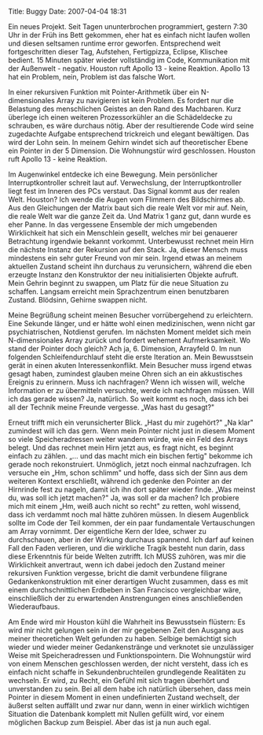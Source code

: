 Title: Buggy
Date: 2007-04-04 18:31

Ein neues Projekt. Seit Tagen ununterbrochen programmiert, gestern 7:30 Uhr in
der Früh ins Bett gekommen, eher hat es einfach nicht laufen wollen und diesen
seltsamen runtime error geworfen. Entsprechend weit fortgeschritten dieser Tag,
Aufstehen, Fertigpizza, Eclipse, Klischee bedient. 15 Minuten später wieder
vollständig im Code, Kommunikation mit der Außenwelt - negativ. Houston ruft
Apollo 13 - keine Reaktion. Apollo 13 hat ein Problem, nein, Problem ist das
falsche Wort.

In einer rekursiven Funktion mit Pointer-Arithmetik über ein N-dimensionales
Array zu navigieren ist kein Problem. Es fordert nur die Belastung des
menschlichen Geistes an den Rand des Machbaren. Kurz überlege ich einen
weiteren Prozessorkühler an die Schädeldecke zu schrauben, es wäre durchaus
nötig. Aber der resultierende Code wird seine zugedachte Aufgabe entsprechend
trickreich und elegant bewältigen. Das wird der Lohn sein. In meinem Gehirn
windet sich auf theoretischer Ebene ein Pointer in der 5 Dimension. Die
Wohnungstür wird geschlossen. Houston ruft Apollo 13 - keine Reaktion.

Im Augenwinkel entdecke ich eine Bewegung. Mein persönlicher
Interruptkontroller schreit laut auf. Verwechslung, der Interruptkontroller
liegt fest im Inneren des PCs verstaut. Das Signal kommt aus der realen Welt.
Houston?
Ich wende die Augen vom Flimmern des Bildschirmes ab. Aus den Gleichungen der
Matrix baut sich die reale Welt vor mir auf. Nein, die reale Welt war die ganze
Zeit da. Und Matrix 1 ganz gut, dann wurde es eher Panne. In das vergessene
Ensemble der mich umgebenden Wirklichkeit hat sich ein Menschlein gesellt,
welches mir bei genauerer Betrachtung irgendwie bekannt vorkommt. Unterbewusst
rechnet mein Hirn die nächste Instanz der Rekursion auf den Stack. Ja, dieser
Mensch muss mindestens ein sehr guter Freund von mir sein. Irgend etwas an
meinem aktuellen Zustand scheint ihn durchaus zu verunsichern, während die eben
erzeugte Instanz den Konstruktor der neu initialisierten Objekte aufruft. Mein
Gehrin beginnt zu swappen, um Platz für die neue Situation zu schaffen. Langsam
erreicht mein Sprachzentrum einen benutzbaren Zustand. Blödsinn, Gehirne
swappen nicht.

Meine Begrüßung scheint meinen Besucher vorrübergehend zu erleichtern. Eine
Sekunde länger, und er hätte wohl einen medizinischen, wenn nicht gar
psychiatrischen, Notdienst gerufen. Im nächsten Moment meldet sich mein
N-dimensionales Array zurück und fordert wehement Aufmerksamkeit. Wo stand der
Pointer doch gleich? Ach ja, 6. Dimension, Arrayfeld 0. Im nun folgenden
Schleifendurchlauf steht die erste Iteration an. Mein Bewusstsein gerät in
einen akuten Interessenkonflikt. Mein Besucher muss irgend etwas gesagt haben,
zumindest glauben meine Ohren sich an ein akkustisches Ereignis zu erinnern.
Muss ich nachfragen? Wenn ich wissen will, welche Information er zu übermitteln
versuchte, werde ich nachfragen müssen. Will ich das gerade wissen? Ja,
natürlich. So weit kommt es noch, dass ich bei all der Technik meine Freunde
vergesse. „Was hast du gesagt?"

Erneut trifft mich ein verunsicherter Blick. „Hast du mir zugehört?" „Na klar"
zumindest will ich das gern. Wenn mein Pointer nicht just in diesem Moment so
viele Speicheradressen weiter wandern würde, wie ein Feld des Arrays belegt.
Und das rechnet mein Hirn jetzt aus, es fragt nicht, es beginnt einfach zu
zählen. „... und das macht mich ein bischen fertig" bekomme ich gerade noch
rekonstruiert. Unmöglich, jetzt noch einmal nachzufragen. Ich versuche ein „Hm,
schon schlimm" und hoffe, dass sich der Sinn aus dem weiteren Kontext
erschließt, während ich gedenke den Pointer an der Hirnrinde fest zu nageln,
damit ich ihn dort später wieder finde. „Was meinst du, was soll ich jetzt
machen?" Ja, was soll er da machen? Ich probiere mich mit einem „Hm, weiß auch
nicht so recht" zu retten, wohl wissend, dass ich verdammt noch mal hätte
zuhören müssen. In diesem Augenblick sollte im Code der Teil kommen, der ein
paar fundamentale Vertauschungen am Array vornimmt. Der eigentliche Kern der
Idee, schwer zu durchschauen, aber in der Wirkung durchaus spannend. Ich darf
auf keinen Fall den Faden verlieren, und die wirkliche Tragik besteht nun
darin, dass diese Erkenntnis für beide Welten zutrifft. Ich MUSS zuhören, was
mir die Wirklichkeit anvertraut, wenn ich dabei jedoch den Zustand meiner
rekursiven Funktion vergesse, bricht die damit verbundene filigrane
Gedankenkonstruktion mit einer derartigen Wucht zusammen, dass es mit einem
durchschnittlichen Erdbeben in San Francisco vergleichbar wäre, einschließlich
der zu erwartenden Anstrengungen eines anschließenden Wiederaufbaus.

Am Ende wird mir Houston kühl die Wahrheit ins Bewusstsein flüstern: Es wird
mir nicht gelungen sein in der mir gegebenen Zeit den Ausgang aus meiner
theoretichen Welt gefunden zu haben. Selbige bemächtigt sich wieder und wieder
meiner Gedankenstränge und verknotet sie unzulässiger Weise mit
Speicheradressen und Funktionspointern. Die Wohnungstür wird von einem Menschen
geschlossen werden, der nicht versteht, dass ich es einfach nicht schaffe in
Sekundenbruchteilen grundlegende Realitäten zu wechseln. Er wird, zu Recht, ein
Gefühl mit sich tragen überhört und unverstanden zu sein. Bei all dem habe ich
natürlich übersehen, dass mein Pointer in diesem Moment in einen undefinierten
Zustand wechselt, der äußerst selten auffällt und zwar nur dann, wenn in einer
wirklich wichtigen Situation die Datenbank komplett mit Nullen gefüllt wird,
vor einem möglichen Backup zum Beispiel. Aber das ist ja nun auch egal.

